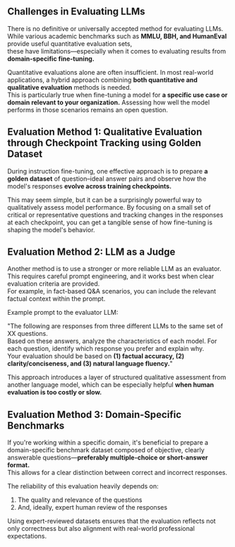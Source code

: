## Challenges in Evaluating LLMs  
There is no definitive or universally accepted method for evaluating LLMs. While various academic benchmarks such as **MMLU, BBH, and HumanEval** provide useful quantitative evaluation sets,  
these have limitations—especially when it comes to evaluating results from **domain-specific fine-tuning.**  
  
Quantitative evaluations alone are often insufficient. In most real-world applications, a hybrid approach combining **both quantitative and qualitative evaluation** methods is needed.  
This is particularly true when fine-tuning a model for **a specific use case or domain relevant to your organization.** Assessing how well the model performs in those scenarios remains an open question.  

## Evaluation Method 1: Qualitative Evaluation through Checkpoint Tracking using Golden Dataset
During instruction fine-tuning, one effective approach is to prepare **a golden dataset** of question–ideal answer pairs and observe how the model's responses **evolve across training checkpoints.**

This may seem simple, but it can be a surprisingly powerful way to qualitatively assess model performance. By focusing on a small set of critical or representative questions and tracking changes in the responses at each checkpoint, you can get a tangible sense of how fine-tuning is shaping the model's behavior.  

## Evaluation Method 2: LLM as a Judge  
Another method is to use a stronger or more reliable LLM as an evaluator. This requires careful prompt engineering, and it works best when clear evaluation criteria are provided.  
For example, in fact-based Q&A scenarios, you can include the relevant factual context within the prompt.  

Example prompt to the evaluator LLM:  

"The following are responses from three different LLMs to the same set of XX questions.  
Based on these answers, analyze the characteristics of each model. For each question, identify which response you prefer and explain why.  
Your evaluation should be based on **(1) factual accuracy, (2) clarity/conciseness, and (3) natural language fluency.**"

This approach introduces a layer of structured qualitative assessment from another language model, which can be especially helpful **when human evaluation is too costly or slow.**  

## Evaluation Method 3: Domain-Specific Benchmarks
If you're working within a specific domain, it's beneficial to prepare a domain-specific benchmark dataset composed of objective, clearly answerable questions—**preferably multiple-choice or short-answer format.**  
This allows for a clear distinction between correct and incorrect responses.
  
The reliability of this evaluation heavily depends on:  
1) The quality and relevance of the questions  
2) And, ideally, expert human review of the responses
  
Using expert-reviewed datasets ensures that the evaluation reflects not only correctness but also alignment with real-world professional expectations.
